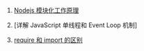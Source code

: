 1. [Nodejs 模块化工作原理](https://github.com/fyuanfen/note/blob/master/article/Server/Nodejs%E6%A8%A1%E5%9D%97%E5%8C%96%E5%B7%A5%E4%BD%9C%E5%8E%9F%E7%90%86.md)
2. [详解 JavaScript 单线程和 Event Loop 机制]

3. [require 和 import 的区别](https://github.com/fyuanfen/note/blob/master/article/Server/require%E5%92%8C%20import%E7%9A%84%E5%8C%BA%E5%88%AB.md)
